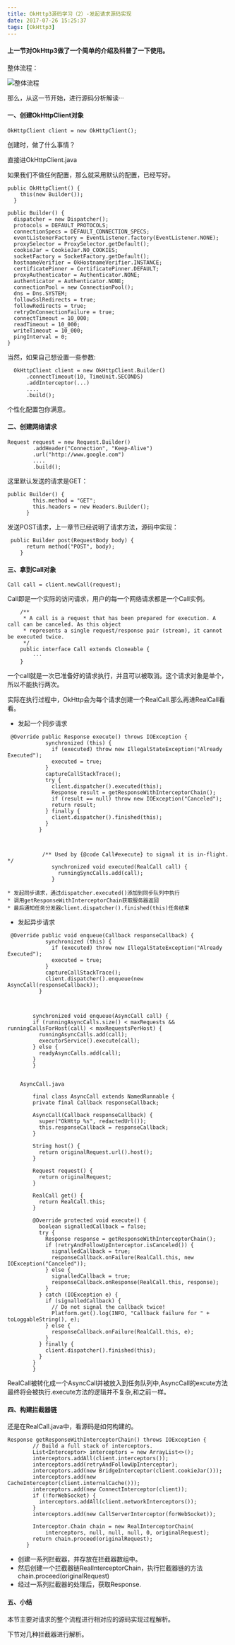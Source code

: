 ```yaml
---
title: OkHttp3源码学习（2）-发起请求源码实现
date: 2017-07-26 15:25:37
tags: [OkHttp3]
---
```


#### 上一节对OkHttp3做了一个简单的介绍及科普了一下使用。

整体流程：

![整体流程](https://github.com/GitHublsh/BlogPic/raw/master/okhttp.png)

那么，从这一节开始，进行源码分析解读···


#### 一、创建OkHttpClient对象

`OkHttpClient client = new OkHttpClient();`

		
创建时，做了什么事情？

直接进OkHttpClient.java 

如果我们不做任何配置，那么就采用默认的配置，已经写好。

```
public OkHttpClient() {
    this(new Builder());
  }
  
public Builder() {
  dispatcher = new Dispatcher();
  protocols = DEFAULT_PROTOCOLS;
  connectionSpecs = DEFAULT_CONNECTION_SPECS;
  eventListenerFactory = EventListener.factory(EventListener.NONE);
  proxySelector = ProxySelector.getDefault();
  cookieJar = CookieJar.NO_COOKIES;
  socketFactory = SocketFactory.getDefault();
  hostnameVerifier = OkHostnameVerifier.INSTANCE;
  certificatePinner = CertificatePinner.DEFAULT;
  proxyAuthenticator = Authenticator.NONE;
  authenticator = Authenticator.NONE;
  connectionPool = new ConnectionPool();
  dns = Dns.SYSTEM;
  followSslRedirects = true;
  followRedirects = true;
  retryOnConnectionFailure = true;
  connectTimeout = 10_000;
  readTimeout = 10_000;
  writeTimeout = 10_000;
  pingInterval = 0;
}
```
    
    
  当然，如果自己想设置一些参数:
  
  ```
	OkHttpClient client = new OkHttpClient.Builder()  
	    .connectTimeout(10, TimeUnit.SECONDS)
	    .addInterceptor(...)
	    ....
	    .build();
  ```
	        
 个性化配置包你满意。
 
 
#### 二、创建网络请求

```
Request request = new Request.Builder()  
        .addHeader("Connection", "Keep-Alive")
        .url("http://www.google.com")
        ....
        .build();
```
        
  这里默认发送的请求是GET：
  
  ```
  public Builder() {
	      this.method = "GET";
	      this.headers = new Headers.Builder();
	    }
  ```
	    

发送POST请求，上一章节已经说明了请求方法，源码中实现：

```
 public Builder post(RequestBody body) {
      return method("POST", body);
    }
```
    
    
#### 三、拿到Call对象

```
Call call = client.newCall(request);

```
	
Call即是一个实际的访问请求，用户的每一个网络请求都是一个Call实例。

```
	/**
	 * A call is a request that has been prepared for execution. A call can be canceled. As this object
	 * represents a single request/response pair (stream), it cannot be executed twice.
	 */
	public interface Call extends Cloneable {
		···
	}
```

	
一个call就是一次已准备好的请求执行，并且可以被取消。这个请求对象是单个，所以不能执行两次。
	  
	  
实际在执行过程中，OkHttp会为每个请求创建一个RealCall.那么再进RealCall看看。


* 发起一个同步请求

```
 @Override public Response execute() throws IOException {
		    synchronized (this) {
		      if (executed) throw new IllegalStateException("Already Executed");
		      executed = true;
		    }
		    captureCallStackTrace();
		    try {
		      client.dispatcher().executed(this);
		      Response result = getResponseWithInterceptorChain();
		      if (result == null) throw new IOException("Canceled");
		      return result;
		    } finally {
		      client.dispatcher().finished(this);
		    }
		  }
		  
		  
		  
		   /** Used by {@code Call#execute} to signal it is in-flight. */
			  synchronized void executed(RealCall call) {
			    runningSyncCalls.add(call);
			  }
```
		
		 			  
	* 发起同步请求，通过dispatcher.executed()添加到同步队列中执行
	* 调用getResponseWithInterceptorChain获取服务器返回
	* 最后通知任务分发器client.dispatcher().finished(this)任务结束
		  
* 发起异步请求

```
 @Override public void enqueue(Callback responseCallback) {
		    synchronized (this) {
		      if (executed) throw new IllegalStateException("Already Executed");
		      executed = true;
		    }
		    captureCallStackTrace();
		    client.dispatcher().enqueue(new AsyncCall(responseCallback));
		  }
		  
		  
	  
		synchronized void enqueue(AsyncCall call) {
		if (runningAsyncCalls.size() < maxRequests && runningCallsForHost(call) < maxRequestsPerHost) {
		  runningAsyncCalls.add(call);
		  executorService().execute(call);
		} else {
		  readyAsyncCalls.add(call);
		}
		}
    
    
    AsyncCall.java
    
	    final class AsyncCall extends NamedRunnable {
	    private final Callback responseCallback;
	
	    AsyncCall(Callback responseCallback) {
	      super("OkHttp %s", redactedUrl());
	      this.responseCallback = responseCallback;
	    }
	
	    String host() {
	      return originalRequest.url().host();
	    }
	
	    Request request() {
	      return originalRequest;
	    }
	
	    RealCall get() {
	      return RealCall.this;
	    }
	
	    @Override protected void execute() {
	      boolean signalledCallback = false;
	      try {
	        Response response = getResponseWithInterceptorChain();
	        if (retryAndFollowUpInterceptor.isCanceled()) {
	          signalledCallback = true;
	          responseCallback.onFailure(RealCall.this, new IOException("Canceled"));
	        } else {
	          signalledCallback = true;
	          responseCallback.onResponse(RealCall.this, response);
	        }
	      } catch (IOException e) {
	        if (signalledCallback) {
	          // Do not signal the callback twice!
	          Platform.get().log(INFO, "Callback failure for " + toLoggableString(), e);
	        } else {
	          responseCallback.onFailure(RealCall.this, e);
	        }
	      } finally {
	        client.dispatcher().finished(this);
	      }
	    }
	  	}
```

	  	
RealCall被转化成一个AsyncCall并被放入到任务队列中,AsyncCall的excute方法最终将会被执行.execute方法的逻辑并不复杂,和之前一样。


#### 四、构建拦截器链




还是在RealCall.java中，看源码是如何构建的。

```
Response getResponseWithInterceptorChain() throws IOException {
	    // Build a full stack of interceptors.
	    List<Interceptor> interceptors = new ArrayList<>();
	    interceptors.addAll(client.interceptors());
	    interceptors.add(retryAndFollowUpInterceptor);
	    interceptors.add(new BridgeInterceptor(client.cookieJar()));
	    interceptors.add(new CacheInterceptor(client.internalCache()));
	    interceptors.add(new ConnectInterceptor(client));
	    if (!forWebSocket) {
	      interceptors.addAll(client.networkInterceptors());
	    }
	    interceptors.add(new CallServerInterceptor(forWebSocket));
	
	    Interceptor.Chain chain = new RealInterceptorChain(
	        interceptors, null, null, null, 0, originalRequest);
	    return chain.proceed(originalRequest);
	  }
```

  
* 创建一系列拦截器，并存放在拦截器数组中。
* 然后创建一个拦截器链RealInterceptorChain，执行拦截器链的方法chain.proceed(originalRequest)
* 经过一系列拦截器的处理后，获取Response.


#### 五、小结

本节主要对请求的整个流程进行相对应的源码实现过程解析。

下节对几种拦截器进行解析。




	  
	  

